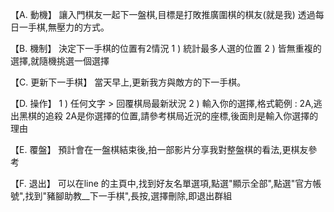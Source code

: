 【A. 動機】
讓入門棋友一起下一盤棋,目標是打敗推廣圍棋的棋友(就是我)
透過每日一手棋,無壓力的方式。

【B. 機制】
決定下一手棋的位置有2情況
1 ) 統計最多人選的位置
2 ) 皆無重複的選擇,就隨機挑選一個選擇

【C. 更新下一手棋】
當天早上,更新我方與敵方的下一手棋。

【D. 操作】
1 ) 
任何文字  > 回覆棋局最新狀況
2 ) 
輸入你的選擇,格式範例 : 2A,逃出黑棋的追殺 
2A是你選擇的位置,請參考棋局近況的座標,後面則是輸入你選擇的理由

【E. 覆盤】
預計會在一盤棋結束後,拍一部影片分享我對整盤棋的看法,更棋友參考

【F. 退出】
可以在line 的主頁中,找到好友名單選項,點選"顯示全部",點選"官方帳號",找到"豬腳助教__下一手棋",長按,選擇刪除,即退出群組
